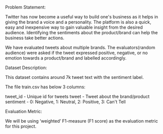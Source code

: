 Problem Statement:

Twitter has now become a useful way to build one's business as it helps in giving the brand a voice and a personality. The platform is also a quick, easy and inexpensive way to gain valuable insight from the desired audience. Identifying the sentiments about the product/brand can help the business take better actions.

We have evaluated tweets about multiple brands. The evaluators(random audience) were asked if the tweet expressed positive, negative, or no emotion towards a product/brand and labelled accordingly.

Dataset Description:

This dataset contains around 7k tweet text with the sentiment label.

The file train.csv has below 3 columns:

tweet_id - Unique id for tweets 
tweet - Tweet about the brand/product 
sentiment - 0: Negative, 1: Neutral, 2: Positive, 3: Can't Tell

Evaluation Metric:

We will be using ‘weighted’ F1-measure (F1 score) as the evaluation metric for this project.
